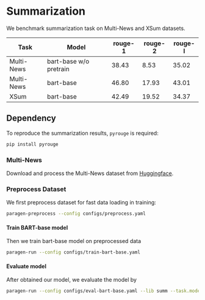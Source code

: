 # Summarization

We benchmark summarization task on Multi-News and XSum datasets.

| Task | Model | rouge-1 | rouge-2 | rouge-l | 
| --- | --- | -- | --- | --- |
| Multi-News | bart-base w/o pretrain | 38.43 | 8.53 | 35.02 |
| Multi-News | bart-base | 46.80 | 17.93 | 43.01 |
| XSum | bart-base | 42.49 | 19.52 | 34.37 |

## Dependency

To reproduce the summarization results, `pyrouge` is required:
```bash
pip install pyrouge
```

### Multi-News

Download and process the Multi-News dataset from [Huggingface](https://huggingface.co/datasets/multi_news).

### Preprocess Dataset

We first preprocess dataset for fast data loading in training:
```bash
paragen-preprocess --config configs/preprocess.yaml
```

#### Train BART-base model
Then we train bart-base model on preprocessed data
```bash
paragen-run --config configs/train-bart-base.yaml
```

#### Evaluate model
After obtained our model, we evaluate the model by
```bash
paragen-run --config configs/eval-bart-base.yaml --lib summ --task.model.path {MODEL_PATH}
```
